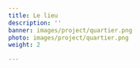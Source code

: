 ```yaml
---
title: Le lieu
description: ''
banner: images/project/quartier.png
photo: images/project/quartier.png
weight: 2

---
```

